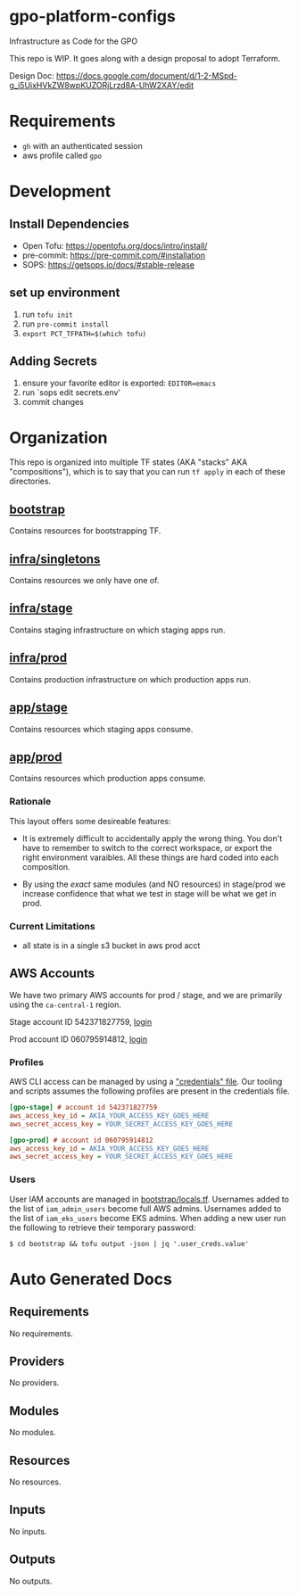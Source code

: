 # gpo-platform-configs
Infrastructure as Code for the GPO

This repo is WIP. It goes along with a design proposal to adopt Terraform.

Design Doc:
https://docs.google.com/document/d/1-2-MSpd-g_i5UjxHVkZW8wpKUZORjLrzd8A-UhW2XAY/edit

# Requirements

* `gh` with an authenticated session
* aws profile called `gpo`

# Development

## Install Dependencies

- Open Tofu: https://opentofu.org/docs/intro/install/
- pre-commit: https://pre-commit.com/#installation
- SOPS: https://getsops.io/docs/#stable-release

## set up environment

1. run `tofu init`
1. run `pre-commit install`
1. `export PCT_TFPATH=$(which tofu)`

## Adding Secrets

1. ensure your favorite editor is exported: `EDITOR=emacs`
1. run `sops edit secrets.env'
1. commit changes

# Organization

This repo is organized into multiple TF states (AKA "stacks" AKA "compositions"), which is to say that you can run `tf apply` in each of these directories.

## [bootstrap](./bootstrap)

Contains resources for bootstrapping TF.

## [infra/singletons](./infra/singletons)

Contains resources we only have one of.

## [infra/stage](./infra/stage)

Contains staging infrastructure on which staging apps run.

## [infra/prod](./infra/prod)

Contains production infrastructure on which production apps run.

## [app/stage](./app/stage)

Contains resources which staging apps consume.

## [app/prod](./app/prod)

Contains resources which production apps consume.

### Rationale

This layout offers some desireable features:

* It is extremely difficult to accidentally apply the wrong thing. You don't have to remember to switch to the correct workspace, or export the right environment varaibles. All these things are hard coded into each composition.

* By using the _exact_ same modules (and NO resources) in stage/prod we increase confidence that what we test in stage will be what we get in prod.

### Current Limitations
- all state is in a single s3 bucket in aws prod acct

## AWS Accounts

We have two primary AWS accounts for prod / stage, and we are primarily using the `ca-central-1` region.

Stage account ID 542371827759, [login](https://542371827759.signin.aws.amazon.com/console/)

Prod account ID 060795914812, [login](https://060795914812.signin.aws.amazon.com/console/)

### Profiles

AWS CLI access can be managed by using a ["credentials" file](https://docs.aws.amazon.com/cli/v1/userguide/cli-configure-files.html). Our tooling and scripts assumes the following profiles are present in the credentials file.

```ini
[gpo-stage] # account id 542371827759
aws_access_key_id = AKIA_YOUR_ACCESS_KEY_GOES_HERE
aws_secret_access_key = YOUR_SECRET_ACCESS_KEY_GOES_HERE

[gpo-prod] # account id 060795914812
aws_access_key_id = AKIA_YOUR_ACCESS_KEY_GOES_HERE
aws_secret_access_key = YOUR_SECRET_ACCESS_KEY_GOES_HERE
```

### Users

User IAM accounts are managed in [bootstrap/locals.tf](bootstrap/locals.tf). Usernames added to the list of `iam_admin_users` become full AWS admins. Usernames added to the list of `iam_eks_users` become EKS admins. When adding a new user run the following to retrieve their temporary password:

```console
$ cd bootstrap && tofu output -json | jq '.user_creds.value'
```

# Auto Generated Docs
<!-- BEGIN_TF_DOCS -->
## Requirements

No requirements.

## Providers

No providers.

## Modules

No modules.

## Resources

No resources.

## Inputs

No inputs.

## Outputs

No outputs.
<!-- END_TF_DOCS -->
